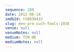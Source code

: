 ```yaml
---
sequence: 189
date: 2012-06-14
imdbId: tt0030433
slug: men-are-such-fools-1938
venue: null
venueNotes: null
medium: TCM HD
mediumNotes: null
---
```

